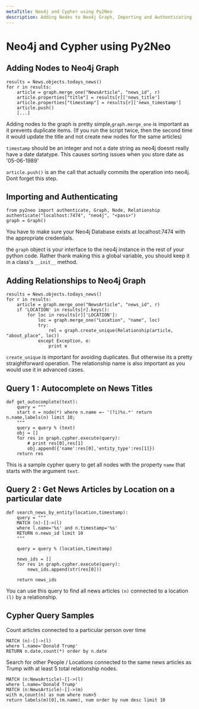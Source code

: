 ```yaml
---
metaTitle: Neo4j and Cypher using Py2Neo
description: Adding Nodes to Neo4j Graph, Importing and Authenticating, Adding Relationships to Neo4j Graph, Query 1  Autocomplete on News Titles, Query 2  Get News Articles by Location on a particular date, Cypher Query Samples
---
```


# Neo4j and Cypher using Py2Neo



## Adding Nodes to Neo4j Graph


```
results = News.objects.todays_news()
for r in results:
    article = graph.merge_one("NewsArticle", "news_id", r)
    article.properties["title"] = results[r]['news_title']
    article.properties["timestamp"] = results[r]['news_timestamp']
    article.push()
    [...]

```

Adding nodes to the graph is pretty simple,`graph.merge_one` is important as it prevents duplicate items. (If you run the script twice, then the second time it would update the title and not create new nodes for the same articles)

`timestamp` should be an integer and not a date string as neo4j doesnt really have a  date datatype. This causes sorting issues when you store date as '05-06-1989'

`article.push()` is an the call that actually commits the operation into neo4j. Dont forget this step.



## Importing and Authenticating


```
from py2neo import authenticate, Graph, Node, Relationship
authenticate("localhost:7474", "neo4j", "<pass>")
graph = Graph()

```

You have to make sure your Neo4j Database exists at localhost:7474 with the appropriate credentials.

the `graph` object is your interface to the neo4j instance in the rest of your python code. Rather thank making this a global variable, you should keep it in a class's `__init__` method.



## Adding Relationships to Neo4j Graph


```
results = News.objects.todays_news()
for r in results:
    article = graph.merge_one("NewsArticle", "news_id", r)
    if 'LOCATION' in results[r].keys():
        for loc in results[r]['LOCATION']:
            loc = graph.merge_one("Location", "name", loc)
            try:
                rel = graph.create_unique(Relationship(article, "about_place", loc))
            except Exception, e:
                print e

```

`create_unique` is important for avoiding duplicates. But otherwise its a pretty straightforward operation.
The relationship name is also important as you would use it in advanced cases.



## Query 1 : Autocomplete on News Titles


```
def get_autocomplete(text):
    query = """
    start n = node(*) where n.name =~ '(?i)%s.*' return n.name,labels(n) limit 10;
    """
    query = query % (text)
    obj = []
    for res in graph.cypher.execute(query):
        # print res[0],res[1]
        obj.append({'name':res[0],'entity_type':res[1]})
    return res

```

This is a sample cypher query to get all nodes with the property `name` that starts with the argument `text`.



## Query 2 : Get News Articles by Location on a particular date


```
def search_news_by_entity(location,timestamp):
    query = """
    MATCH (n)-[]->(l) 
    where l.name='%s' and n.timestamp='%s'
    RETURN n.news_id limit 10
    """

    query = query % (location,timestamp)

    news_ids = []
    for res in graph.cypher.execute(query):
        news_ids.append(str(res[0]))

    return news_ids

```

You can use this query to find all news articles `(n)` connected to a location `(l)` by a relationship.



## Cypher Query Samples


Count articles connected to a particular person over time

```
MATCH (n)-[]->(l) 
where l.name='Donald Trump'
RETURN n.date,count(*) order by n.date

```

Search for other People / Locations connected to the same news articles as Trump with at least 5 total relationship nodes.

```
MATCH (n:NewsArticle)-[]->(l)
where l.name='Donald Trump'
MATCH (n:NewsArticle)-[]->(m)
with m,count(n) as num where num>5
return labels(m)[0],(m.name), num order by num desc limit 10

```


